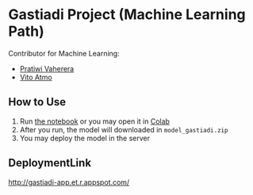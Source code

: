 # Gastiadi Project (Machine Learning Path)

Contributor for Machine Learning:
* [Pratiwi Vaherera](https://github.com/m0080782)
* [Vito Atmo](https://github.com/vitoatmo)

## How to Use
1. Run [the notebook](https://github.com/vitoatmo/gastiadi-project/blob/main/gastiadi.ipynb) or you may open it in [Colab](https://colab.research.google.com/drive/19TMQXrycBhoJoWZcjAuHqd1EF-yexMlr?usp=sharing) 
2. After you run, the model will downloaded in `model_gastiadi.zip`
3. You may deploy the model in the server

## DeploymentLink
http://gastiadi-app.et.r.appspot.com/
